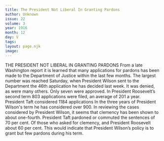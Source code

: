```yaml
---
title: The President Not Liberal In Granting Pardons
author: Unknown
issue: 22
volume: 3
year: 1916
month: 12
day: V
tags:
layout: page.njk
image:
---
```

THE PRESIDENT NOT LIBERAL IN GRANTING PARDONS       From a late Washington report it is learned that many applications for pardons has been made to the Department of Justice within the last few months. The largest number was reached Saturday, when President Wilson sent to the Department the 46th application he has decided last week. It was denied, as were many others. Only seven were approved.       In President Roosevelt’s second term 803 applications were filed, an average of 201 a year. President Taft considered 1184 applications In the three years of President Wilson's term he has considered over 900.       In reviewing the cases considered by President Wilson, it seems that clemency has been shown to about one-fourth. President Taft pardoned or commuted the sentences of 70 per cent. Of those who asked for clemency, and President Roosevelt about 60 per cent.       This would indicate that President Wilson’s policy is to grant but few pardons during his term. 

